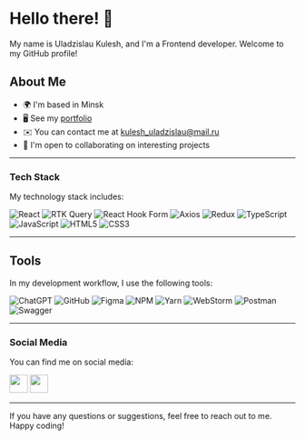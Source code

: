 # Hello there! 👋

My name is Uladzislau Kulesh, and I'm a Frontend developer. Welcome to my GitHub profile!

## About Me

* 🌍  I'm based in Minsk
* 🖥️  See my [portfolio](https://kuleshuladzislau.github.io/portfolio/)
* ✉️  You can contact me at [kulesh_uladzislau@mail.ru](mailto:kulesh_uladzislau@mail.ru)
* 🤝  I'm open to collaborating on interesting projects
<hr>

### Tech Stack

My technology stack includes:

![React](https://img.shields.io/badge/React-20232A?style=for-the-badge&logo=react&logoColor=61DAFB) 
![RTK Query](https://img.shields.io/badge/rtk%20query-593D88?style=for-the-badge&logo=redux&logoColor=white) 
![React Hook Form](https://img.shields.io/badge/React%20Hook%20Form-%23EC5990.svg?style=for-the-badge&logo=reacthookform&logoColor=white) 
![Axios](https://img.shields.io/badge/axios-20232A?style=for-the-badge&logo=axios&logoColor=blue) 
![Redux](https://img.shields.io/badge/Redux-593D88?style=for-the-badge&logo=redux&logoColor=white) 
![TypeScript](https://img.shields.io/badge/TypeScript-007ACC?style=for-the-badge&logo=typescript&logoColor=white) 
![JavaScript](https://img.shields.io/badge/JavaScript-F7DF1E?style=for-the-badge&logo=JavaScript&logoColor=black)
![HTML5](https://img.shields.io/badge/HTML5-E34F26?style=for-the-badge&logo=html5&logoColor=white)
![CSS3](https://img.shields.io/badge/CSS3-1572B6?style=for-the-badge&logo=css3&logoColor=white)  

<hr>

## Tools

In my development workflow, I use the following tools:

![ChatGPT](https://img.shields.io/badge/chatGPT-74aa9c?style=for-the-badge&logo=openai&logoColor=white)
![GitHub](https://img.shields.io/badge/github-%23121011.svg?style=for-the-badge&logo=github&logoColor=white)
![Figma](https://img.shields.io/badge/Figma-F24E1E?style=for-the-badge&logo=figma&logoColor=white)
![NPM](https://img.shields.io/badge/NPM-%23CB3837.svg?style=for-the-badge&logo=npm&logoColor=white)
![Yarn](https://img.shields.io/badge/yarn-%232C8EBB.svg?style=for-the-badge&logo=yarn&logoColor=white)
![WebStorm](https://img.shields.io/badge/webstorm-143?style=for-the-badge&logo=webstorm&logoColor=blue&color=black)
![Postman](https://img.shields.io/badge/Postman-FF6C37?style=for-the-badge&logo=postman&logoColor=white)
![Swagger](https://img.shields.io/badge/-Swagger-%23Clojure?style=for-the-badge&logo=swagger&logoColor=white)
<hr>

### Social Media

You can find me on social media:

<p align="left"> 
  <a href="http://www.instagram.com/melion011" target="_blank" rel="noreferrer"><img src="https://raw.githubusercontent.com/danielcranney/readme-generator/main/public/icons/socials/instagram.svg" width="32" height="32" /></a> 
  <a href="www.linkedin.com/in/ilya-grinyak" target="_blank" rel="noreferrer"><img src="https://raw.githubusercontent.com/danielcranney/readme-generator/main/public/icons/socials/linkedin.svg" width="32" height="32" /></a></p>
<hr>

If you have any questions or suggestions, feel free to reach out to me. Happy coding!
